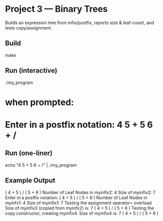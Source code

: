 # Project 3 — Binary Trees

Builds an expression tree from infix/postfix, reports size & leaf-count, and tests copy/assignment.

## Build
make

## Run (interactive)
./my_program
# when prompted:
# Enter in a postfix notation: 4 5 + 5 6 + /

## Run (one-liner)
echo "4 5 + 5 6 + /" | ./my_program

## Example Output
( 4 + 5 ) / ( 5 + 6 ) 
Number of Leaf Nodes in myinfix2: 4
Size of myinfix2: 7
Enter in a postfix notation: ( 4 + 5 ) / ( 5 + 6 ) 
Number of Leaf Nodes in myinfx1: 4
Size of myinfix1: 7
 Testing the assignment operator= overload
Size of myinfix3 (copied from myinfx2) is: 7
( 4 + 5 ) / ( 5 + 6 ) 
 Testing the copy constructor, creating myinfix4. 
Size of myinfix4 is: 7
( 4 + 5 ) / ( 5 + 6 )
